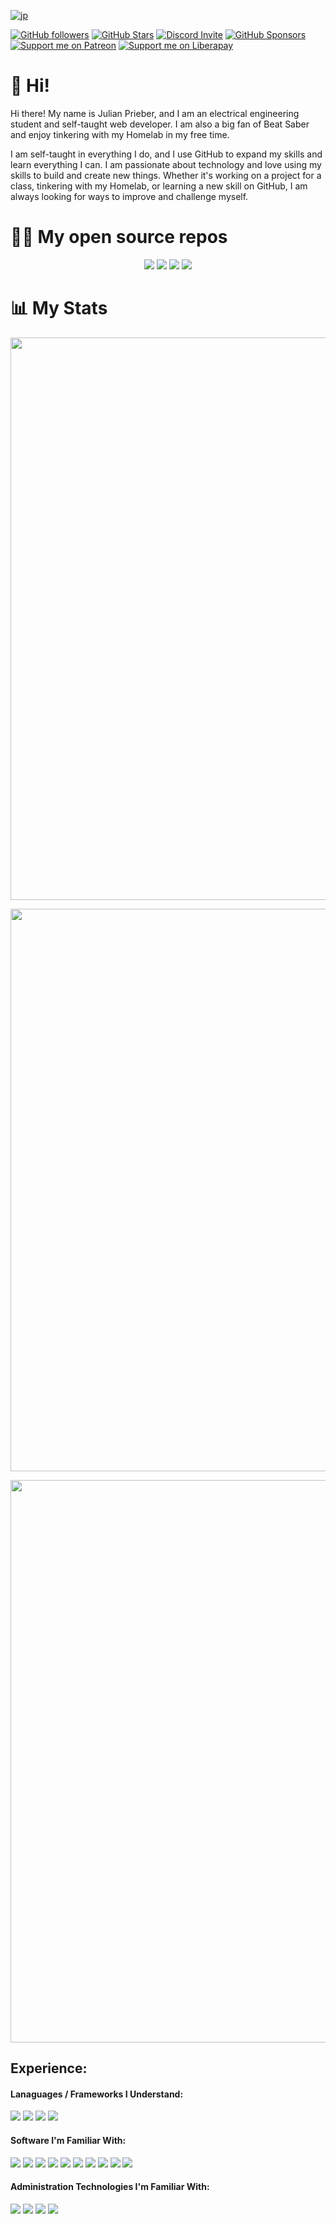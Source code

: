 [![jp](https://user-images.githubusercontent.com/60265788/206552184-713618bf-7dda-4107-a527-226d78834e40.png)](#)

[![GitHub followers](https://img.llc.ovh/github/followers/julianprieber?logo=GitHub&style=for-the-badge)](https://github.com/JulianPrieber)
[![GitHub Stars](https://img.llc.ovh/github/stars/julianprieber?logo=github&style=for-the-badge)](https://github.com/JulianPrieber/littlelink-custom/stargazers)
[![Discord Invite](https://img.llc.ovh/discord/955765706111193118?color=4A55CC&label=Discord&logo=discord&style=for-the-badge)](https://discord.littlelink-custom.com/)
[![GitHub Sponsors](https://img.llc.ovh/github/sponsors/julianprieber?color=BF4B8A&logo=githubsponsors&style=for-the-badge)](https://github.com/sponsors/JulianPrieber)
[![Support me on Patreon](https://img.llc.ovh/endpoint.svg?url=https%3A%2F%2Fshieldsio-patreon.vercel.app%2Fapi%3Fusername%3Djulianprieber%26type%3Dpatrons&style=for-the-badge)](https://patreon.com/JulianPrieber)
[![Support me on Liberapay](https://img.llc.ovh/liberapay/patrons/LittleLink-Custom?logo=liberapay&label=LiberaPay&style=for-the-badge)](https://liberapay.com/LittleLink-Custom)

# 👋 Hi!

Hi there! My name is Julian Prieber, and I am an electrical engineering student and self-taught web developer. I am also a big fan of Beat Saber and enjoy tinkering with my Homelab in my free time.

I am self-taught in everything I do, and I use GitHub to expand my skills and learn everything I can. I am passionate about technology and love using my skills to build and create new things. Whether it's working on a project for a class, tinkering with my Homelab, or learning a new skill on GitHub, I am always looking for ways to improve and challenge myself.

# 🧑‍💻 My open source repos

<p align="center">
<a href="https://github.com/JulianPrieber/littlelink-custom"><img src="https://github-readme-stats-julianprieber.vercel.app/api/pin/?username=julianprieber&repo=littlelink-custom&theme=radical"></a>
<a href="https://github.com/JulianPrieber/llc-docker"><img src="https://github-readme-stats-julianprieber.vercel.app/api/pin/?username=julianprieber&repo=llc-docker&theme=radical"></a>
<a href="https://github.com/JulianPrieber/llc-themes"><img src="https://github-readme-stats-julianprieber.vercel.app/api/pin/?username=julianprieber&repo=llc-themes&theme=radical"></a>
<a href="https://github.com/JulianPrieber/llc-default"><img src="https://github-readme-stats-julianprieber.vercel.app/api/pin/?username=julianprieber&repo=llc-default&theme=radical"></a>
</p>

# 📊 My Stats

<p align="center">
  <a href="#"><img width="900" src="https://github-readme-stats-julianprieber.vercel.app/api?username=julianprieber&show_icons=true&count_private=true&theme=radical&role=COLLABORATOR"></a>
</p>

<p align="center">
  <a href="#"><img width="900" src="https://github-readme-streak-stats.herokuapp.com/?user=julianprieber&theme=dark&count_private=true&theme=radical"></a>
</p>

<p align="center">
  <a href="#"><img width="900" src="https://github-readme-stats-julianprieber.vercel.app/api/top-langs/?username=julianprieber&layout=compact&theme=radical&role=COLLABORATOR"></a>
</p>

## Experience:
#### Lanaguages / Frameworks I Understand:
<img src="https://img.llc.ovh/badge/php%20-%23316192.svg?&style=for-the-badge&logo=php"/>  <img src="https://img.llc.ovh/badge/laravel%20-%2343853D.svg?&style=for-the-badge&logo=node.js&logoColor=white"/> <img src="https://img.llc.ovh/badge/Powershell%20-%235391FE.svg?&style=for-the-badge&logo=powershell&logoColor=white"/> <img src="https://img.llc.ovh/badge/bash%20-%234EAA25.svg?&style=for-the-badge&logo=gnu-bash&logoColor=white"/>

#### Software I'm Familiar With:
<img src="https://img.llc.ovh/badge/apache%20-%23D42029.svg?&style=for-the-badge&logo=apache&logoColor=white"/> <img src="https://img.llc.ovh/badge/nginx%20-%23009639.svg?&style=for-the-badge&logo=nginx&logoColor=white"/> <img src="https://img.llc.ovh/badge/mysql-%2300f.svg?&style=for-the-badge&logo=mysql&logoColor=white"/> <img src ="https://img.llc.ovh/badge/mariadb-%23316192.svg?&style=for-the-badge&logo=postgresql&logoColor=white"/> <img src="https://img.llc.ovh/badge/docker%20-%230db7ed.svg?&style=for-the-badge&logo=docker&logoColor=white"/> <img src="https://img.llc.ovh/badge/adobe%20photoshop%20-%2331A8FF.svg?&style=for-the-badge&logo=adobe%20photoshop&logoColor=white"/> <img src="https://img.llc.ovh/badge/Windows 7/8/10%20-%230078D6.svg?&style=for-the-badge&logo=Windows&logoColor=white"/> <img src="https://img.llc.ovh/badge/Debian%20-%23A81D33.svg?&style=for-the-badge&logo=Debian&logoColor=white"/> <img src="https://img.llc.ovh/badge/Ubuntu%20-%23E95420.svg?&style=for-the-badge&logo=Ubuntu&logoColor=white"/> <img src="https://img.llc.ovh/badge/Microsoft 365%20-%230078D6.svg?&style=for-the-badge&logo=microsoft-office&logoColor=white"/>

#### Administration Technologies I'm Familiar With:
<img src="https://img.llc.ovh/badge/vmware%20-%23607078.svg?&style=for-the-badge&logo=vmware&logoColor=white"/> <img src="https://img.llc.ovh/badge/Proxmox--PVE%20-%23E95420.svg?&style=for-the-badge&logo=proxmox&logoColor=white"/> <img src="https://img.llc.ovh/badge/Windows Server 2012--2022%20-%230078D6.svg?&style=for-the-badge&logo=Windows&logoColor=white"/>  <img src="https://img.llc.ovh/badge/Ubuntu Server 16.04--22.04%20-%23E95420.svg?&style=for-the-badge&logo=Ubuntu&logoColor=white"/> 
